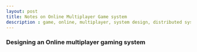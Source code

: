 ```yaml
---
layout: post
title: Notes on Online Multiplayer Game system
description : game, online, multiplayer, system design, distributed system, interview,  client, server, leaderboard
---
```



### Designing an Online multiplayer gaming system
